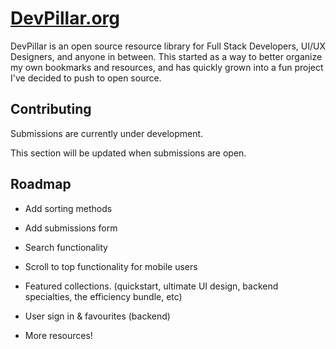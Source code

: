 # [DevPillar.org](https://devpillar.org)

DevPillar is an open source resource library for Full Stack Developers, UI/UX Designers, and anyone in between. This started as a way to better organize my own bookmarks and resources, and has quickly grown into a fun project I've decided to push to open source.

## Contributing

Submissions are currently under development.

This section will be updated when submissions are open.

## Roadmap

- Add sorting methods

- Add submissions form

- Search functionality

- Scroll to top functionality for mobile users

- Featured collections. (quickstart, ultimate UI design, backend specialties, the efficiency bundle, etc)

- User sign in & favourites (backend)

- More resources!

